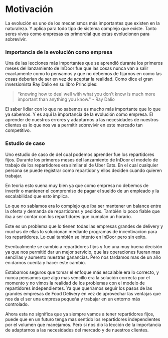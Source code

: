 # Motivación

La evolución es uno de los mecanismos más importantes que existen en la naturaleza. Y aplica para todo tipo de sistema complejo que existe. Tanto seres vivos como empresas es primordial que estas evolucionen para sobrevivir.

### Importancia de la evolución como empresa

Una de las lecciones más importantes que se aprendió durante los primeros meses del lanzamiento de InDoor fue que las cosas nunca van a salir exactamente como lo pensamos y que no debemos de fijarnos en como las cosas deberían de ser en vez de aceptar la realidad. Como dice el gran inversionista Ray Dalio en su libro Principles:

> “knowing how to deal well with what you don’t know is much more important than anything you know." - Ray Dalio

El saber lidiar con lo que no sabemos es mucho más importante que lo que ya sabemos. Y es aquí la importancia de la evolución como empresa. El aprender de nuestros errores y adaptarnos a las necesidades de nuestros clientes es lo que nos va a permitir sobrevivir en este mercado tan competitivo.

### Estudio de caso

Uno estudio de caso de del cual podemos aprender fue los repartidores fijos. Durante los primeros meses del lanzamiento de InDoor el modelo de trabajo de los repartidores era similar al de Uber Eats. En el cual cualquier persona se puede registrar como repartidor y ellos deciden cuando quieren trabajar.&#x20;

En teoría esto suena muy bien ya que como empresa no debemos de invertir o mantener el compromiso de pagar el sueldo de un empleado y la escalabilidad que esto implica.

Lo que no sabíamos era lo complejo que iba ser mantener un balance entre la oferta y demanda de repartidores y pedidos. También lo poco fiable que iba a ser contar con los repartidores que cumplan un horario.

Este es un problema que lo tienen todas las empresas grandes de delivery y muchas de ellas lo solucionan mediante programas de incentivacion para los repartidores. Lo cual también se intento en InDoor pero sin exito.

Eventualmente se cambio a repartidores fijos y fue una muy buena decisión ya que nos permitió dar un mejor servicio, que las operaciones fueran mas sencillas y aumento nuestras ganancias. Pero nos tardamos mas de un año en darnos cuenta y hacer este cambio.

Estabamos seguros que tomar el enfoque más escalable era lo correcto, y nunca pensamos que algo mas sencillo era la solución correcta por el momento y no vimos la realidad de los problemas con el modelo de repartidores independientes. Ya que queríamos seguir los pasos de las grandes empresas de Food Delivery en vez de aprovechar las ventajas que nos da el ser una empresa pequeña y trabajar en un entorno más controlado.

Ahora esta no significa que ya siempre vamos a tener repartidores fijos, puede que en un futuro tenga mas sentido los repartidores independientes por el volumen que manejamos. Pero si nos dio la lección de la importancia de adaptarnos a las necesidades del mercado y de nuestros clientes.

